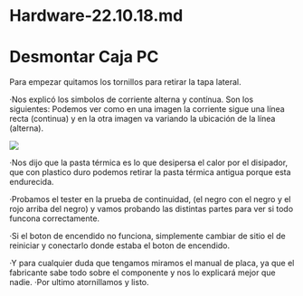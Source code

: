# Hardware-22.10.18.md
# Desmontar Caja PC

Para empezar quitamos los tornillos para retirar la tapa lateral.

·Nos explicó los simbolos de corriente alterna y contínua. Son los siguientes: Podemos ver como en una imagen la corriente sigue una línea recta (continua) y en la otra imagen va variando la ubicación de la línea (alterna).

![](https://4.bp.blogspot.com/-tCPDI-st_Oo/Vw2BxnoZPSI/AAAAAAAAAIk/_qdjfXW6RXsD9F0pY6zlBVbLoEU2vw3OA/s400/2.jpg)

·Nos dijo que la pasta térmica es lo que desipersa el calor por el disipador, que con plastico duro podemos retirar la pasta térmica antigua porque esta endurecida.

·Probamos el tester en la prueba de continuidad, (el negro con el negro y el rojo arriba del negro) y vamos probando las distintas partes para ver si todo funcona correctamente.

·Si el boton de encendido no funciona, simplemente cambiar de sitio el de reiniciar y conectarlo donde estaba el boton de encendido.

·Y para cualquier duda que tengamos miramos el manual de placa, ya que el fabricante sabe todo sobre el componente y nos lo explicará mejor que nadie.
·Por ultimo atornillamos y listo.
